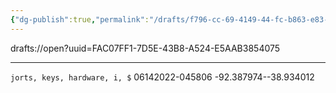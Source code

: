 ```yaml
---
{"dg-publish":true,"permalink":"/drafts/f796-cc-69-4149-44-fc-b863-e83-d3-a406-e7-e/","dgHomeLink":true,"dgPassFrontmatter":false}
---
```


drafts://open?uuid=FAC07FF1-7D5E-43B8-A524-E5AAB3854075


---

`jorts, keys, hardware, i, $`
06142022-045806
-92.387974--38.934012
